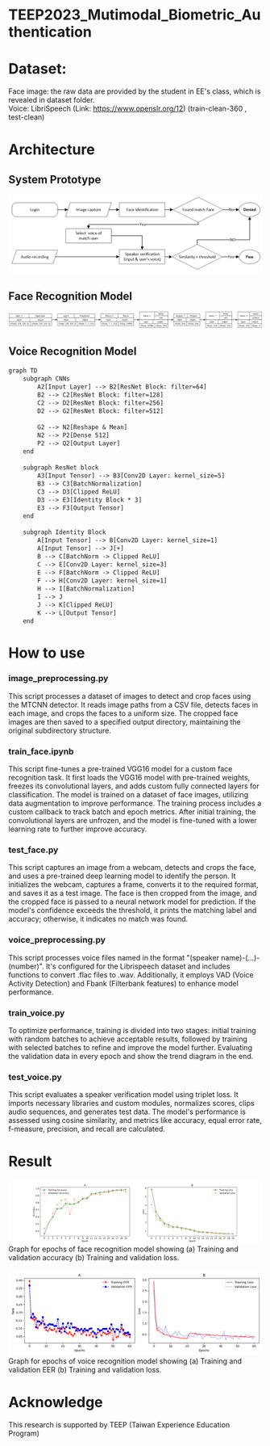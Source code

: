 # TEEP2023_Mutimodal_Biometric_Authentication
# Dataset: 
Face image: the raw data are provided by the student in EE's class, which is revealed in dataset folder.  
Voice: LibriSpeech (Link: https://www.openslr.org/12) (train-clean-360 , test-clean)

# Architecture
## System Prototype
![workflow](https://github.com/NCUE-EE-AIAL/Two-Step-Muti-Biometric-Authentication-System/blob/main/doc/Flow_diagram.png)

## Face Recognition Model 
![face model](https://github.com/NCUE-EE-AIAL/Two-Step-Muti-Biometric-Authentication-System/blob/main/doc/graph_hr.png)

## Voice Recognition Model 
```mermaid
graph TD
    subgraph CNNs
        A2[Input Layer] --> B2[ResNet Block: filter=64]
        B2 --> C2[ResNet Block: filter=128]
        C2 --> D2[ResNet Block: filter=256]
        D2 --> G2[ResNet Block: filter=512]
    
        G2 --> N2[Reshape & Mean]
        N2 --> P2[Dense 512]
        P2 --> Q2[Output Layer]
    end

    subgraph ResNet block
        A3[Input Tensor] --> B3[Conv2D Layer: kernel_size=5]
        B3 --> C3[BatchNormalization]
        C3 --> D3[Clipped ReLU]
        D3 --> E3[Identity Block * 3]
        E3 --> F3[Output Tensor]
    end

    subgraph Identity Block
        A[Input Tensor] --> B[Conv2D Layer: kernel_size=1]
        A[Input Tensor] --> J[+]
        B --> C[BatchNorm -> Clipped ReLU]
        C --> E[Conv2D Layer: kernel_size=3]
        E --> F[BatchNorm -> Clipped ReLU]
        F --> H[Conv2D Layer: kernel_size=1]
        H --> I[BatchNormalization]
        I --> J
        J --> K[Clipped ReLU]
        K --> L[Output Tensor]
    end

```

# How to use
### image_preprocessing.py
This script processes a dataset of images to detect and crop faces using the MTCNN detector. It reads image paths from a CSV file, detects faces in each image, and crops the faces to a uniform size. The cropped face images are then saved to a specified output directory, maintaining the original subdirectory structure.

### train_face.ipynb
This script fine-tunes a pre-trained VGG16 model for a custom face recognition task. It first loads the VGG16 model with pre-trained weights, freezes its convolutional layers, and adds custom fully connected layers for classification. The model is trained on a dataset of face images, utilizing data augmentation to improve performance. The training process includes a custom callback to track batch and epoch metrics. After initial training, the convolutional layers are unfrozen, and the model is fine-tuned with a lower learning rate to further improve accuracy.

### test_face.py
This script captures an image from a webcam, detects and crops the face, and uses a pre-trained deep learning model to identify the person. It initializes the webcam, captures a frame, converts it to the required format, and saves it as a test image. The face is then cropped from the image, and the cropped face is passed to a neural network model for prediction. If the model's confidence exceeds the threshold, it prints the matching label and accuracy; otherwise, it indicates no match was found.

### voice_preprocessing.py
This script processes voice files named in the format "(speaker name)-(...)-(number)". It's configured for the Librispeech dataset and includes functions to convert .flac files to .wav. Additionally, it employs VAD (Voice Activity Detection) and Fbank (Filterbank features) to enhance model performance.

### train_voice.py
To optimize performance, training is divided into two stages: initial training with random batches to achieve acceptable results, followed by training with selected batches to refine and improve the model further. Evaluating the validation data in every epoch and show the trend diagram in the end.

### test_voice.py
This script evaluates a speaker verification model using triplet loss. It imports necessary libraries and custom modules, normalizes scores, clips audio sequences, and generates test data. The model's performance is assessed using cosine similarity, and metrics like accuracy, equal error rate, f-measure, precision, and recall are calculated.

# Result
![face result](https://github.com/NCUE-EE-AIAL/Two-Step-Muti-Biometric-Authentication-System/blob/main/doc/training_graph.png)
Graph for epochs of face recognition model showing (a) Training and validation accuracy (b) Training and validation loss.  
<br>
![voice result](https://github.com/NCUE-EE-AIAL/Two-Step-Muti-Biometric-Authentication-System/blob/main/doc/training_graph_voice.png)
Graph for epochs of voice recognition model showing (a) Training and validation EER (b) Training and validation loss.

# Acknowledge
This research is supported by TEEP (Taiwan Experience Education Program)
